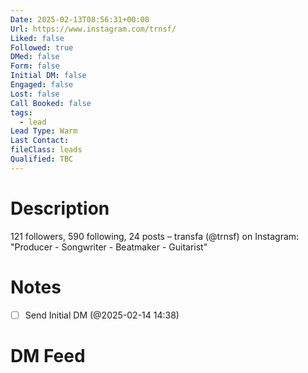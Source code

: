 ```yaml
---
Date: 2025-02-13T08:56:31+00:00
Url: https://www.instagram.com/trnsf/
Liked: false
Followed: true
DMed: false
Form: false
Initial DM: false
Engaged: false
Lost: false
Call Booked: false
tags:
  - lead
Lead Type: Warm
Last Contact: 
fileClass: leads
Qualified: TBC
---
```

# Description
121 followers, 590 following, 24 posts – transfa (@trnsf) on Instagram: "Producer - Songwriter - Beatmaker - Guitarist"
# Notes
- [ ] Send Initial DM (@2025-02-14 14:38)
# DM Feed